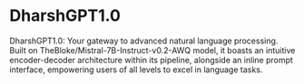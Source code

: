 # DharshGPT1.0
DharshGPT1.0: Your gateway to advanced natural language processing. Built on TheBloke/Mistral-7B-Instruct-v0.2-AWQ model, it boasts an intuitive encoder-decoder architecture within its pipeline, alongside an inline prompt interface, empowering users of all levels to excel in language tasks.
